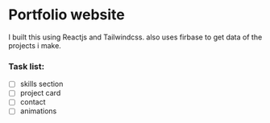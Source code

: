 # Portfolio website
I built this using Reactjs and Tailwindcss.
also uses firbase to get data of the projects i make.

### Task list:

- [ ] skills section
- [ ] project card 
- [ ] contact
- [ ] animations
